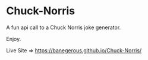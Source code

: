 # Chuck-Norris

A fun api call to a Chuck Norris joke generator.

Enjoy.

Live Site => https://banegerous.github.io/Chuck-Norris/
